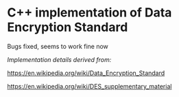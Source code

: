 # C++ implementation of Data Encryption Standard

Bugs fixed, seems to work fine now


*Implementation details derived from:*

https://en.wikipedia.org/wiki/Data_Encryption_Standard

https://en.wikipedia.org/wiki/DES_supplementary_material
